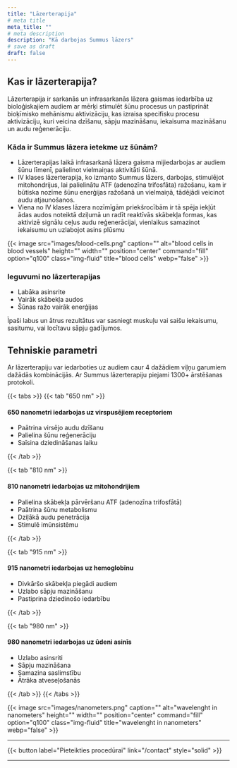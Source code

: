 ```yaml
---
title: "Lāzerterapija"
# meta title
meta_title: ""
# meta description
description: "Kā darbojas Summus lāzers"
# save as draft
draft: false
---
```



## Kas ir lāzerterapija?

Lāzerterapija ir sarkanās un infrasarkanās lāzera gaismas iedarbība uz bioloģiskajiem audiem ar mērķi stimulēt šūnu procesus un pastiprināt bioķīmisko mehānismu aktivizāciju, kas izraisa specifisku procesu aktivizāciju, kuri veicina dzīšanu, sāpju mazināšanu, iekaisuma mazināšanu un audu reģenerāciju.

### Kāda ir Summus lāzera ietekme uz šūnām?

- Lāzerterapijas laikā infrasarkanā lāzera gaisma mijiedarbojas ar audiem šūnu līmenī, palielinot vielmaiņas aktivitāti šūnā.
- IV klases lāzerterapija, ko izmanto Summus lāzers, darbojas, stimulējot mitohondrijus, lai palielinātu ATF (adenozīna trifosfāta) ražošanu, kam ir būtiska nozīme šūnu enerģijas ražošanā un vielmaiņā, tādējādi veicinot audu atjaunošanos.
- Viena no IV klases lāzera nozīmīgām priekšrocībām ir tā spēja iekļūt ādas audos noteiktā dziļumā un radīt reaktīvās skābekļa formas, kas aktivizē signālu ceļus audu reģenerācijai, vienlaikus samazinot iekaisumu un uzlabojot asins plūsmu

{{< image src="images/blood-cells.png" caption="" alt="blood cells in blood vessels" height="" width="" position="center" command="fill" option="q100" class="img-fluid" title="blood cells"  webp="false" >}}

### Ieguvumi no lāzerterapijas

- Labāka asinsrite
- Vairāk skābekļa audos
- Šūnas ražo vairāk enerģijas

Īpaši labus un ātrus rezultātus var sasniegt muskuļu vai saišu iekaisumu, sasitumu, vai locītavu sāpju gadījumos.


## Tehniskie parametri

Ar lāzerterapiju var iedarboties uz audiem caur 4 dažādiem viļņu garumiem dažādās kombinācijās. Ar Summus lāzerterapiju piejami 1300+ ārstēšanas protokoli.

{{< tabs >}}
{{< tab "650 nm" >}}

#### 650 nanometri iedarbojas uz virspusējiem receptoriem

- Paātrina virsējo audu dzīšanu
- Palielina šūnu reģenerāciju
- Saīsina dziedināšanas laiku

{{< /tab >}}

{{< tab "810 nm" >}}

#### 810 nanometri iedarbojas uz mitohondrijiem

- Palielina skābekļa pārvēršanu ATF (adenozīna trifosfātā)
- Paātrina šūnu metabolismu
- Dziļākā audu penetrācija
- Stimulē imūnsistēmu

{{< /tab >}}

{{< tab "915 nm" >}}

#### 915 nanometri iedarbojas uz hemoglobīnu

- Divkāršo skābekļa piegādi audiem
- Uzlabo sāpju mazināšanu
- Pastiprina dziedinošo iedarbību

{{< /tab >}}

{{< tab "980 nm" >}}

#### 980 nanometri iedarbojas uz ūdeni asinīs

- Uzlabo asinsriti
- Sāpju mazināšana
- Samazina saslimstību
- Ātrāka atveseļošanās

{{< /tab >}}
{{< /tabs >}}


<!-- image -->

{{< image src="images/nanometers.png" caption="" alt="wavelenght in nanometers" height="" width="" position="center" command="fill" option="q100" class="img-fluid" title="wavelenght in nanometers"  webp="false" >}}

<hr>

{{< button label="Pieteikties procedūrai" link="/contact" style="solid" >}}


<hr>
